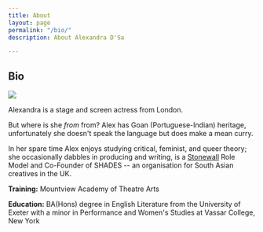 ```yaml
---
title: About
layout: page
permalink: "/bio/"
description: About Alexandra D'Sa

---
```

## Bio

![](/DSCF7679.jpg)

Alexandra is a stage and screen actress from London.

But where is she _from_ from? Alex has Goan (Portuguese-Indian) heritage, unfortunately she doesn't speak the language but does make a mean curry.

In her spare time Alex enjoys studying critical, feminist, and queer theory; she occasionally dabbles in producing and writing, is a [Stonewall](https://www.stonewall.org.uk/) Role Model and Co-Founder of SHADES -- an organisation for South Asian creatives in the UK.

**Training:** Mountview Academy of Theatre Arts

**Education:** BA(Hons) degree in English Literature from the University of Exeter with a minor in Performance and Women's Studies at Vassar College, New York